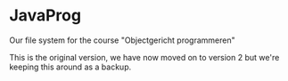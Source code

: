 # JavaProg
Our file system for the course "Objectgericht programmeren"

This is the original version, we have now moved on to version 2 but we're keeping this around as a backup.
